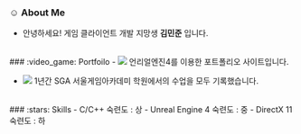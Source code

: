 ### :relaxed: About Me

- 안녕하세요! 게임 클라이언트 개발 지망생 **김민준** 입니다.

<br/>
### :video_game: Portfoilo
- <a href="https://jooonkim.com/" target="_blank"><img src="https://img.shields.io/badge/언리얼 포트폴리오-E8E8E8?style=for-the-badge&logo=unrealengine&logoColor=0E1128"/></a>
    언리얼엔진4를 이용한 포트폴리오 사이트입니다.

- <a href="https://jooooon.notion.site/1a6945db289f43bf8ff18b0e869fad6d" target="_blank"><img src="https://img.shields.io/badge/공부기록-E8E8E8?style=for-the-badge&logo=notion&logoColor=000000"/></a>
    1년간 SGA 서울게임아카데미 학원에서의 수업을 모두 기록했습니다.
     
     
<br/>
### :stars: Skills
- C/C++               숙련도 : 상
- Unreal Engine 4     숙련도 : 중
- DirectX 11          숙련도 : 하
